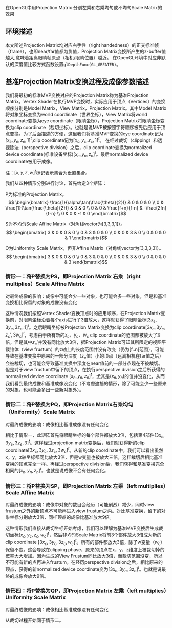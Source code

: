 在OpenGL中用Projection Matrix 分别左乘和右乘均匀或不均匀Scale Matrix的效果

## 环境描述
本文所述Projection Matrix均对应右手性（right handedness）的正交标准帧（frame），也即near/far值都为负值，Projection Matrix变换所产生的z-buffer值越大,意味着距离眼睛帧原点（相机/眼睛位置）越近。 在OpenGL环境中对应非默认的深度值比较方式函数设置`glDepthFunc(GL_GREATER)`。

## 基准Projection Matrix变换过程及成像参数描述
我们将最初的标准MVP变换对应的Projection Matrix称为基准Projection Matrix。Vertex Shader在执行MVP变换时，实际应用于顶点（Vertices）的变换顺序分别是Model Matrix，View Matrix，Projection Matrix。其中Model Matrix将对象坐标变换为world coordinate（世界坐标），View Matrix将world coordinate变换为eye coordinate（眼睛坐标），Projection Matrix将眼睛坐标变换为clip coordinate（裁切坐标）。也就是说MVP被按照字符顺序被先后应用于顶点变换。为了后面描述的方便，这里我们将基准MVP变换的eye coordinate记为$[x_e,y_e,z_e,1]^t$,clip coordinate记为$[x_c,y_c,z_c,1]^t$。 在经过裁切（clipping）和透视除法（perspective division）之后，clip coordinate变换为normalized device coordinate(标准设备坐标)$[x_n,y_n,z_n]^t$。最后normalized device coordinate被用于成像。

注：$[x,y,z,w]^t$标记表示集合为垂直集合。

我们从四种情形分别进行讨论，首先给定3个矩阵：

P为标准的Projection Matrix。
$$ \begin{bmatrix}
 \frac{1}{\alpha\tan(\frac{\theta}{2})} & 0 & 0 & 0 \\
 0 & \frac{1}{\tan(\frac{\theta}{2})} & 0 & 0 \\
 0 & 0 & \frac{f+n}{f-n} & -\frac{2fn}{f-n} \\
 0 & 0 & -1 & 0 
\end{bmatrix}$$

S为不均匀Scale Affine Matrix（对角线vector为[3,3,3,1]）。
$$ \begin{bmatrix}
 3 & 0 & 0 & 0 \\
 0 & 3 & 0 & 0 \\
 0 & 0 & 3 & 0 \\
 0 & 0 & 0 & 1 
\end{bmatrix}$$

O为Uniformity Scale Matrix，但非Affine Matrix（对角线vector为[3,3,3,3]）。
$$ \begin{bmatrix}
 3 & 0 & 0 & 0 \\
 0 & 3 & 0 & 0 \\
 0 & 0 & 3 & 0 \\
 0 & 0 & 0 & 3 
\end{bmatrix}$$

### 情形一：将P替换为PS，即Projection Matrix 右乘（right multiplies）Scale Affine Matrix
对最终成像的影响：成像中可能会少一些对象，也可能会多一些对象，但是和基准变换相比保留的对象的成像没有变化

这种情况我们按照Vertex Shader变换顶点时的应用顺序，在Projection Matrix变换前，对眼睛坐标沿着每个axis进行了3倍放大，这样就获得了眼睛坐标$[3x_e,3y_e,3z_e,1]^t$。之后眼睛坐标被Projection Matrix变换为clip coordinate$[3x_c,3y_c,z_c',3w_c]^t$，考虑由于所有新的$x_c，y_c，w_c$ clip coordinate的范围都被放大了3倍，但是其中$z_c'$并没有同比放大3倍，据Projection Matrix可知其所限定的视图平截锥体（view frustum）的z轴上的长度范围并没有改变（仍为[f..n]范围），可能导致在基准变换中原来的一部分深度（$z_e$值）小的顶点（远离相机在far值之后）会被裁切，也可能会导致基准变换中深度在near值前的一部分点现在不被裁切。但是对于view frustum中留下的顶点，在执行perspective division之后所获得的normalized device coordinate $[x_n,y_n,z_n]^t$，尤其是$(x_n,y_n)$的值并没变化，从而我们看到最终成像和基准成像没变化（不考虑遮挡的情形，除了可能会少一些原来的对象，也可能会多出一些新对象外）。

### 情形二：将P替换为PQ，即Projection Matrix右乘均匀（Uniformity）Scale Matrix
对最终成像的影响：成像相比基准成像没有任何变化

相比于情形一，此矩阵首先将眼睛坐标的每个部件都放大3倍，包括第4部件$[3x_e,3y_e,3z_e,3]^t$。这样经过projection matrix变换后，我们就获得新的clip coordinate$[3x_c,3y_c,3z_c,3w_c]^t$。从新的clip coordinate中，我们可以看出虽然x，y，z轴坐标都同比放大3倍，但是w变量也被放大三倍，这样裁切后相比基准变换的顶点完全一样。再经过perspective division后，我们获得和基准变换完全相同的$[x_n,y_n,z_n]^t$。也就是说成像不会有任何变化。

### 情形三：将P替换为SP，即Projection Matrix 左乘（left multiplies）Scale Affine Matrix
对最终成像的影响：成像中对象的数目会经历（可能剧烈）减少，同时view frustum之外的新顶点不可能再进入view frustum之内。对比基准变换，留下的对象坐标分别放大3倍，同样顶点的成像比基准放大9倍。

这种情形我们直接从裁切坐标开始考虑，我们可以理解为基准MVP变换后生成裁切坐标$[x_c,y_c,z_c,w_c]^t$，然后非均匀Scale Matrix将前3个部件放大3倍成为新的clip coordinate $[3x_c,3y_c,3z_c,w_c]^t$。所有的部件都放大3倍，除了w变量（$w_c$）保留不变。这会导致在clipping phase，原来的顶点在x，y，z维度上被裁切掉的概率大大增加。因为生成的View Frustum同比放大3倍，而裁切范围没变，所以不可能有新的点再进入frustum。在经历perspective division之后，相比原来的顶点，获得的新normalized device coordinate变为$[3x_n,3y_n,3z_n]^t$。也就是说最终的成像会放大9倍。

### 情形四：将P替换为QP，即Projection Matrix 左乘（left multiplies）Uniformity Scale Matrix
对最终成像的影响：成像相比基准成像没有任何变化

从裁切过程开始同于情形二。



